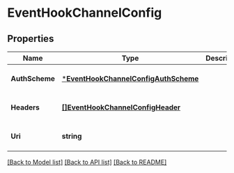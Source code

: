 # EventHookChannelConfig

## Properties
Name | Type | Description | Notes
------------ | ------------- | ------------- | -------------
**AuthScheme** | [***EventHookChannelConfigAuthScheme**](EventHookChannelConfigAuthScheme.md) |  | [optional] [default to null]
**Headers** | [**[]EventHookChannelConfigHeader**](EventHookChannelConfigHeader.md) |  | [optional] [default to null]
**Uri** | **string** |  | [optional] [default to null]

[[Back to Model list]](../README.md#documentation-for-models) [[Back to API list]](../README.md#documentation-for-api-endpoints) [[Back to README]](../README.md)

